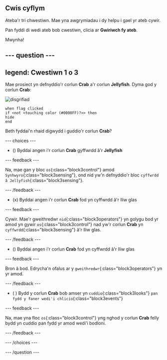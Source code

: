 ## Cwis cyflym

Ateba'r tri chwestiwn. Mae yna awgrymiadau i dy helpu i gael yr ateb cywir.

Pan fyddi di wedi ateb bob cwestiwn, clicia ar **Gwiriwch fy ateb**.

Mwynha!

--- question ---
---
legend: Cwestiwn 1 o 3
---

Mae prosiect yn defnyddio'r corlun **Crab** a'r corlun **Jellyfish**. Dyma god y corlun **Crab**:

![disgrifiad](images/crab-icon.png)

```blocks3
when flag clicked
if <not <touching color (#0000FF)?>> then
hide
end
```

Beth fyddai'n rhaid digwydd i guddio'r corlun **Crab**?

--- choices ---

- () Byddai angen i'r corlun **Crab** gyffwrdd â'r **Jellyfish**

 --- feedback ---

 Na, mae gan y bloc `os`{:class="block3control"} amod `Synhwyro`{:class="block3sensing"}, ond nid yw'n defnyddio'r bloc `cyffwrdd â Jellyfish`{:class="block3sensing"}.

 --- /feedback ---

- (x) Byddai angen i'r corlun **Crab** fod yn cyffwrdd â'r lliw glas

 --- feedback ---

Cywir. Mae'r gweithredwr `nid`{:class="block3operators"} yn golygu bod yr amod yn gywir `os`{:class="block3control"} nad yw'r corlun **Crab** yn `cyffwrdd`{:class="block3sensing"} â'r lliw glas.

 --- /feedback ---

- () Byddai angen i'r corlun **Crab** fod yn cyffwrdd â'r lliw glas

 --- feedback ---

 Bron â bod. Edrycha'n ofalus ar y `gweithredwr`{:class="block3operators"} yn yr amod.

 --- /feedback ---

- ( ) Bydd y corlun **Crab** bob amser yn `cuddio`{:class="block3looks"} `pan fydd y faner wedi'i chlicio`{:class="block3events"}

 --- feedback ---

 Na, mae yna floc `os`{:class="block3control"} yng nghod y corlun **Crab** felly bydd yn cuddio pan fydd yr amod wedi'i bodloni.

 --- /feedback ---

--- /choices ---

--- /question ---
